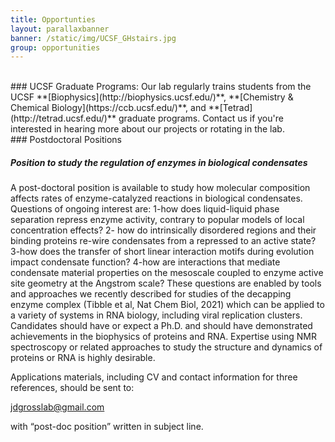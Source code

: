 ```yaml
---
title: Opportunties
layout: parallaxbanner
banner: /static/img/UCSF_GHstairs.jpg
group: opportunities
---
```



<div class="divider"> </div>
<br>
### UCSF Graduate Programs:  
  Our lab regularly trains students from the UCSF **[Biophysics](http://biophysics.ucsf.edu/)**, **[Chemistry & Chemical Biology](https://ccb.ucsf.edu/)**, and **[Tetrad](http://tetrad.ucsf.edu/)** graduate programs. Contact us if you're interested in hearing more about our projects or rotating in the lab.

<br>
### Postdoctoral Positions

##### <a class="cyan-text lighten-1">Position to study the regulation of enzymes in biological condensates </a>
A post-doctoral position is available to study how molecular composition affects rates of enzyme-catalyzed reactions in biological condensates.  Questions of ongoing interest are: 1-how does liquid-liquid phase separation repress enzyme activity, contrary to popular models of local concentration effects? 2- how do intrinsically disordered regions and their binding proteins re-wire condensates from a repressed to an active state? 3-how does the transfer of short linear interaction motifs during evolution impact condensate function? 4-how are interactions that mediate condensate material properties on the mesoscale coupled to enzyme active site geometry at the Angstrom scale?  These questions are enabled by tools and approaches we recently described for studies of the decapping enzyme complex (Tibble et al, Nat Chem Biol, 2021) which can be applied to a variety of systems in RNA biology, including viral replication clusters.   Candidates should have or expect a Ph.D. and should have demonstrated achievements in the biophysics of proteins and RNA. Expertise using NMR spectroscopy or related approaches to study the structure and dynamics of proteins or RNA is highly desirable.  

Applications materials, including CV and contact information for three references, should be sent to:

jdgrosslab@gmail.com

with “post-doc position” written in subject line.

<div class="divider"></div>

